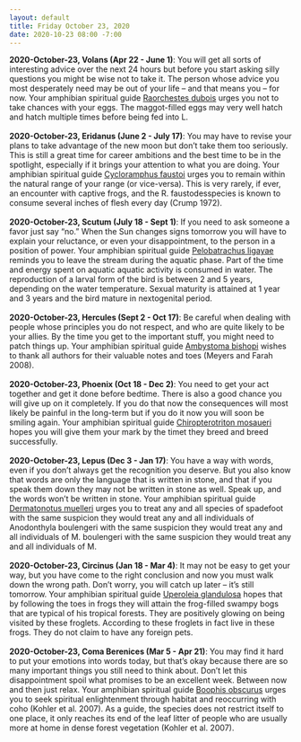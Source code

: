 ```yaml
---
layout: default
title: Friday October 23, 2020
date: 2020-10-23 08:00 -7:00
---
```


**2020-October-23, Volans (Apr 22 - June 1)**: You will get all sorts of interesting advice over the next 24 hours but before you start asking silly questions you might be wise not to take it. The person whose advice you most desperately need may be out of your life – and that means you – for now. Your amphibian spiritual guide [Raorchestes dubois](https://amphibiaweb.org/cgi/amphib_query?where-genus=Raorchestes&where-species=dubois) urges you not to take chances with your eggs. The maggot-filled eggs may very well hatch and hatch multiple times before being fed into L. <br /><br />**2020-October-23, Eridanus (June 2 - July 17)**: You may have to revise your plans to take advantage of the new moon but don’t take them too seriously. This is still a great time for career ambitions and the best time to be in the spotlight, especially if it brings your attention to what you are doing. Your amphibian spiritual guide [Cycloramphus faustoi](https://amphibiaweb.org/cgi/amphib_query?where-genus=Cycloramphus&where-species=faustoi) urges you to remain within the natural range of your range (or vice-versa). This is very rarely, if ever, an encounter with captive frogs, and the R. faustodesspecies is known to consume several inches of flesh every day (Crump 1972). <br /><br />**2020-October-23, Scutum (July 18 - Sept 1)**: If you need to ask someone a favor just say “no.” When the Sun changes signs tomorrow you will have to explain your reluctance, or even your disappointment, to the person in a position of power. Your amphibian spiritual guide [Pelobatrachus ligayae](https://amphibiaweb.org/cgi/amphib_query?where-genus=Pelobatrachus&where-species=ligayae) reminds you to leave the stream during the aquatic phase. Part of the time and energy spent on aquatic aquatic activity is consumed in water. The reproduction of a larval form of the bird is between 2 and 5 years, depending on the water temperature. Sexual maturity is attained at 1 year and 3 years and the bird mature in nextogenital period. <br /><br />**2020-October-23, Hercules (Sept 2 - Oct 17)**: Be careful when dealing with people whose principles you do not respect, and who are quite likely to be your allies. By the time you get to the important stuff, you might need to patch things up. Your amphibian spiritual guide [Ambystoma bishopi](https://amphibiaweb.org/cgi/amphib_query?where-genus=Ambystoma&where-species=bishopi) wishes to thank all authors for their valuable notes and toes (Meyers and Farah 2008). <br /><br />**2020-October-23, Phoenix (Oct 18 - Dec 2)**: You need to get your act together and get it done before bedtime. There is also a good chance you will give up on it completely. If you do that now the consequences will most likely be painful in the long-term but if you do it now you will soon be smiling again. Your amphibian spiritual guide [Chiropterotriton mosaueri](https://amphibiaweb.org/cgi/amphib_query?where-genus=Chiropterotriton&where-species=mosaueri) hopes you will give them your mark by the timet they breed and breed successfully. <br /><br />**2020-October-23, Lepus (Dec 3 - Jan 17)**: You have a way with words, even if you don’t always get the recognition you deserve. But you also know that words are only the language that is written in stone, and that if you speak them down they may not be written in stone as well. Speak up, and the words won’t be written in stone. Your amphibian spiritual guide [Dermatonotus muelleri](https://amphibiaweb.org/cgi/amphib_query?where-genus=Dermatonotus&where-species=muelleri) urges you to treat any and all species of spadefoot with the same suspicion they would treat any and all individuals of Anodonthyla boulengeri with the same suspicion they would treat any and all individuals of M. boulengeri with the same suspicion they would treat any and all individuals of M. <br /><br />**2020-October-23, Circinus (Jan 18 - Mar 4)**: It may not be easy to get your way, but you have come to the right conclusion and now you must walk down the wrong path. Don’t worry, you will catch up later – it’s still tomorrow. Your amphibian spiritual guide [Uperoleia glandulosa](https://amphibiaweb.org/cgi/amphib_query?where-genus=Uperoleia&where-species=glandulosa) hopes that by following the toes in frogs they will attain the frog-filled swampy bogs that are typical of his tropical forests. They are positively glowing on being visited by these froglets. According to these froglets in fact live in these frogs. They do not claim to have any foreign pets. <br /><br />**2020-October-23, Coma Berenices (Mar 5 - Apr 21)**: You may find it hard to put your emotions into words today, but that’s okay because there are so many important things you still need to think about. Don’t let this disappointment spoil what promises to be an excellent week. Between now and then just relax. Your amphibian spiritual guide [Boophis obscurus](https://amphibiaweb.org/cgi/amphib_query?where-genus=Boophis&where-species=obscurus) urges you to seek spiritual enlightenment through habitat and reoccurring with coho (Kohler et al. 2007).  As a guide, the species does not restrict itself to one place, it only reaches its end of the leaf litter of people who are usually more at home in dense forest vegetation (Kohler et al. 2007). <br /><br />